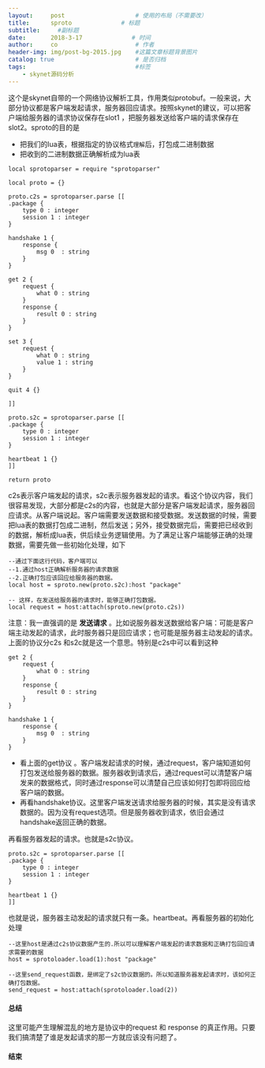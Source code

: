 ```yaml
---
layout:     post                    # 使用的布局（不需要改）
title:      sproto              # 标题 
subtitle:     #副标题
date:       2018-3-17              # 时间
author:     co                      # 作者
header-img: img/post-bg-2015.jpg    #这篇文章标题背景图片
catalog: true                       # 是否归档
tags:                               #标签
    - skynet源码分析
---
```

这个是skynet自带的一个网络协议解析工具，作用类似protobuf。一般来说，大部分协议都是客户端发起请求，服务器回应请求。按照skynet的建议，可以把客户端给服务器的请求协议保存在slot1 ，把服务器发送给客户端的请求保存在slot2。sproto的目的是
- 把我们的lua表，根据指定的协议格式`理解`后，打包成二进制数据
- 把收到的二进制数据正确解析成为lua表


```
local sprotoparser = require "sprotoparser"

local proto = {}

proto.c2s = sprotoparser.parse [[
.package {
	type 0 : integer
	session 1 : integer
}

handshake 1 {
	response {
		msg 0  : string
	}
}

get 2 {
	request {
		what 0 : string
	}
	response {
		result 0 : string
	}
}

set 3 {
	request {
		what 0 : string
		value 1 : string
	}
}

quit 4 {}

]]

proto.s2c = sprotoparser.parse [[
.package {
	type 0 : integer
	session 1 : integer
}

heartbeat 1 {}
]]

return proto

```
c2s表示客户端发起的请求，s2c表示服务器发起的请求。看这个协议内容，我们很容易发现，大部分都是c2s的内容，也就是大部分是客户端发起请求，服务器回应请求。从客户端说起。客户端需要发送数据和接受数据。发送数据的时候，需要把lua表的数据打包成二进制，然后发送；另外，接受数据完后，需要把已经收到的数据，解析成lua表，供后续业务逻辑使用。为了满足让客户端能够正确的处理数据，需要先做一些初始化处理，如下
```
--通过下面这行代码，客户端可以
--1.通过host正确解析服务器的请求数据
--2.正确打包应该回应给服务器的数据。
local host = sproto.new(proto.s2c):host "package"

-- 这样，在发送给服务器的请求时，能够正确打包数据。
local request = host:attach(sproto.new(proto.c2s)) 
```
注意：我一直强调的是 **发送请求** 。比如说服务器发送数据给客户端：可能是客户端主动发起的请求，此时服务器只是回应请求；也可能是服务器主动发起的请求。上面的协议分c2s 和s2c就是这一个意思。特别是c2s中可以看到这种
```
get 2 {
	request {
		what 0 : string
	}
	response {
		result 0 : string
	}
}

handshake 1 {
	response {
		msg 0  : string
	}
}
```
- 看上面的get协议 。客户端发起请求的时候，通过request，客户端知道如何打包发送给服务器的数据。服务器收到请求后，通过request可以清楚客户端发来的数据格式，同时通过response可以清楚自己应该如何打包即将回应给客户端的数据。  
- 再看handshake协议。这里客户端发送请求给服务器的时候，其实是没有请求数据的。因为没有request选项。但是服务器收到请求，依旧会通过handshake返回正确的数据。


再看服务器发起的请求。也就是s2c协议。
```
proto.s2c = sprotoparser.parse [[
.package {
	type 0 : integer
	session 1 : integer
}

heartbeat 1 {}
]]
```
也就是说，服务器主动发起的请求就只有一条。heartbeat。再看服务器的初始化处理
```
--这里host是通过c2s协议数据产生的.所以可以理解客户端发起的请求数据和正确打包回应请求需要的数据
host = sprotoloader.load(1):host "package"

--这里send_request函数，是绑定了s2c协议数据的。所以知道服务器发起请求时，该如何正确打包数据。
send_request = host:attach(sprotoloader.load(2))
```


#### 总结
这里可能产生理解混乱的地方是协议中的request 和 response 的真正作用。只要我们搞清楚了谁是发起请求的那一方就应该没有问题了。
#### 结束